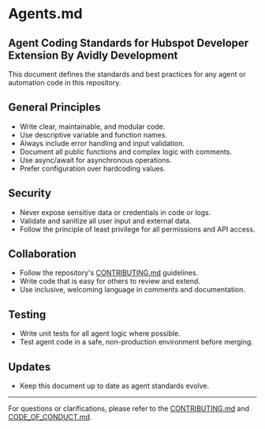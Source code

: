 # Agents.md

## Agent Coding Standards for Hubspot Developer Extension By Avidly Development

This document defines the standards and best practices for any agent or automation code in this repository.

## General Principles
- Write clear, maintainable, and modular code.
- Use descriptive variable and function names.
- Always include error handling and input validation.
- Document all public functions and complex logic with comments.
- Use async/await for asynchronous operations.
- Prefer configuration over hardcoding values.

## Security
- Never expose sensitive data or credentials in code or logs.
- Validate and sanitize all user input and external data.
- Follow the principle of least privilege for all permissions and API access.

## Collaboration
- Follow the repository's [CONTRIBUTING.md](./CONTRIBUTING.md) guidelines.
- Write code that is easy for others to review and extend.
- Use inclusive, welcoming language in comments and documentation.

## Testing
- Write unit tests for all agent logic where possible.
- Test agent code in a safe, non-production environment before merging.

## Updates
- Keep this document up to date as agent standards evolve.

---
For questions or clarifications, please refer to the [CONTRIBUTING.md](./CONTRIBUTING.md) and [CODE_OF_CONDUCT.md](./CODE_OF_CONDUCT.md).

